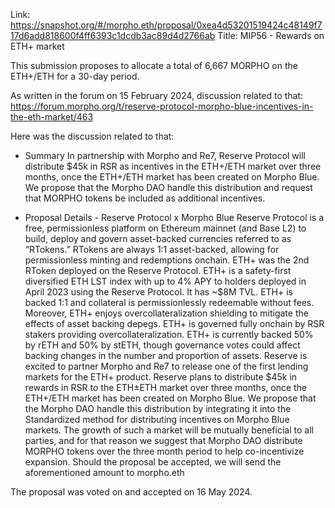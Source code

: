Link: https://snapshot.org/#/morpho.eth/proposal/0xea4d53201519424c48149f717d6add818600f4ff6393c1dcdb3ac89d4d2766ab
Title: MIP56 - Rewards on ETH+ market

This submission proposes to allocate a total of 6,667 MORPHO on the ETH+/ETH for a 30-day period.

As written in the forum on 15 February 2024, discussion related to that: https://forum.morpho.org/t/reserve-protocol-morpho-blue-incentives-in-the-eth-market/463

Here was the discussion related to that:
- Summary
In partnership with Morpho and Re7, Reserve Protocol will distribute $45k in RSR as incentives in the ETH+/ETH market over three months, once the ETH+/ETH market has been created on Morpho Blue.
We propose that the Morpho DAO handle this distribution and request that MORPHO tokens be included as additional incentives.

- Proposal Details - Reserve Protocol x Morpho Blue
Reserve Protocol is a free, permissionless platform on Ethereum mainnet (and Base L2) to build, deploy and govern asset-backed currencies referred to as “RTokens.” RTokens are always 1:1 asset-backed, allowing for permissionless minting and redemptions onchain. ETH+ was the 2nd RToken deployed on the Reserve Protocol.
ETH+ is a safety-first diversified ETH LST index with up to 4% APY to holders deployed in April 2023 using the Reserve Protocol. It has ~$8M TVL. ETH+ is backed 1:1 and collateral is permissionlessly redeemable without fees. Moreover, ETH+ enjoys overcollateralization shielding to mitigate the effects of asset backing depegs. ETH+ is governed fully onchain by RSR stakers providing overcollateralization. ETH+ is currently backed 50% by rETH and 50% by stETH, though governance votes could affect backing changes in the number and proportion of assets.
Reserve is excited to partner Morpho and Re7 to release one of the first lending markets for the ETH+ product. Reserve plans to distribute $45k in rewards in RSR to the ETH±ETH market over three months, once the ETH+/ETH market has been created on Morpho Blue.
We propose that the Morpho DAO handle this distribution by integrating it into the Standardized method for distributing incentives on Morpho Blue markets.
The growth of such a market will be mutually beneficial to all parties, and for that reason we suggest that Morpho DAO distribute MORPHO tokens over the three month period to help co-incentivize expansion.
Should the proposal be accepted, we will send the aforementioned amount to morpho.eth

The proposal was voted on and accepted on 16 May 2024.